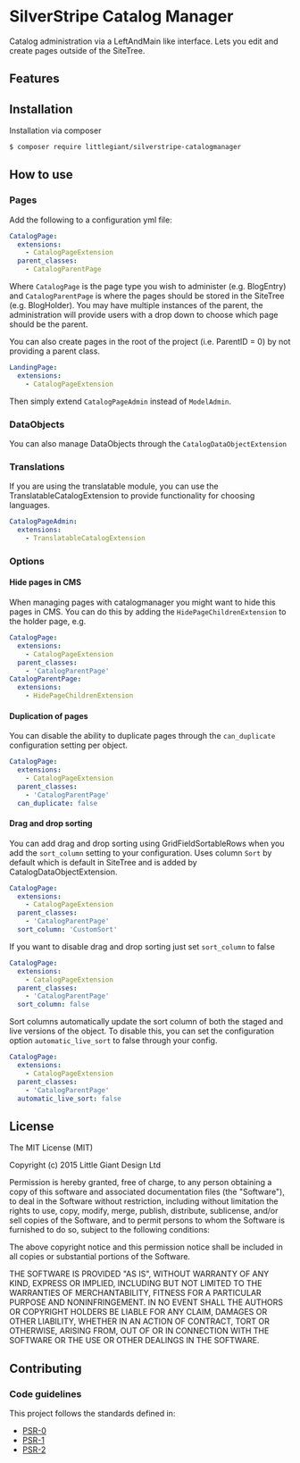 # SilverStripe Catalog Manager

Catalog administration via a LeftAndMain like interface. Lets you edit and create pages outside of the SiteTree.

## Features


## Installation

Installation via composer

```bash
$ composer require littlegiant/silverstripe-catalogmanager
```

## How to use

### Pages

Add the following to a configuration yml file:

```yml
CatalogPage:
  extensions:
    - CatalogPageExtension
  parent_classes:
    - CatalogParentPage
```

Where `CatalogPage` is the page type you wish to administer (e.g. BlogEntry) and `CatalogParentPage` is where the pages
should be stored in the SiteTree (e.g. BlogHolder). You may have multiple instances of the parent, the administration
will provide users with a drop down to choose which page should be the parent.

You can also create pages in the root of the project (i.e. ParentID = 0) by not providing a parent class.

```yml
LandingPage:
  extensions:
    - CatalogPageExtension
```

Then simply extend `CatalogPageAdmin` instead of `ModelAdmin`.

### DataObjects

You can also manage DataObjects through the `CatalogDataObjectExtension`

### Translations

If you are using the translatable module, you can use the TranslatableCatalogExtension to provide functionality for
choosing languages.

```yml
CatalogPageAdmin:
  extensions:
    - TranslatableCatalogExtension
```

### Options

#### Hide pages in CMS

When managing pages with catalogmanager you might want to hide this pages in CMS. You can do this by adding the `HidePageChildrenExtension` to the holder page, e.g.

```yml
CatalogPage:
  extensions:
    - CatalogPageExtension
  parent_classes:
    - 'CatalogParentPage'
CatalogParentPage:
  extensions:
    - HidePageChildrenExtension
```

#### Duplication of pages
You can disable the ability to duplicate pages through the `can_duplicate` configuration setting per object.

```yml
CatalogPage:
  extensions:
    - CatalogPageExtension
  parent_classes:
    - 'CatalogParentPage'
  can_duplicate: false
```

#### Drag and drop sorting

You can add drag and drop sorting using GridFieldSortableRows when you add the `sort_column` setting to your configuration.
Uses column `Sort` by default which is default in SiteTree and is added by CatalogDataObjectExtension.

```yml
CatalogPage:
  extensions:
    - CatalogPageExtension
  parent_classes:
    - 'CatalogParentPage'
  sort_column: 'CustomSort'
```

If you want to disable drag and drop sorting just set `sort_column` to false

```yml
CatalogPage:
  extensions:
    - CatalogPageExtension
  parent_classes:
    - 'CatalogParentPage'
  sort_column: false
```

Sort columns automatically update the sort column of both the staged and live versions of the object. To disable this,
you can set the configuration option `automatic_live_sort` to false through your config.

```yml
CatalogPage:
  extensions:
    - CatalogPageExtension
  parent_classes:
    - 'CatalogParentPage'
  automatic_live_sort: false
```

## License

The MIT License (MIT)

Copyright (c) 2015 Little Giant Design Ltd

Permission is hereby granted, free of charge, to any person obtaining a copy
of this software and associated documentation files (the "Software"), to deal
in the Software without restriction, including without limitation the rights
to use, copy, modify, merge, publish, distribute, sublicense, and/or sell
copies of the Software, and to permit persons to whom the Software is
furnished to do so, subject to the following conditions:

The above copyright notice and this permission notice shall be included in
all copies or substantial portions of the Software.

THE SOFTWARE IS PROVIDED "AS IS", WITHOUT WARRANTY OF ANY KIND, EXPRESS OR
IMPLIED, INCLUDING BUT NOT LIMITED TO THE WARRANTIES OF MERCHANTABILITY,
FITNESS FOR A PARTICULAR PURPOSE AND NONINFRINGEMENT. IN NO EVENT SHALL THE
AUTHORS OR COPYRIGHT HOLDERS BE LIABLE FOR ANY CLAIM, DAMAGES OR OTHER
LIABILITY, WHETHER IN AN ACTION OF CONTRACT, TORT OR OTHERWISE, ARISING FROM,
OUT OF OR IN CONNECTION WITH THE SOFTWARE OR THE USE OR OTHER DEALINGS IN
THE SOFTWARE.

## Contributing


### Code guidelines

This project follows the standards defined in:

* [PSR-0](https://github.com/php-fig/fig-standards/blob/master/accepted/PSR-0.md)
* [PSR-1](https://github.com/php-fig/fig-standards/blob/master/accepted/PSR-1-basic-coding-standard.md)
* [PSR-2](https://github.com/php-fig/fig-standards/blob/master/accepted/PSR-2-coding-style-guide.md)
